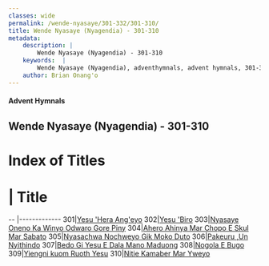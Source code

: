 ```yaml
---
classes: wide
permalink: /wende-nyasaye/301-332/301-310/
title: Wende Nyasaye (Nyagendia) - 301-310
metadata:
    description: |
        Wende Nyasaye (Nyagendia) - 301-310
    keywords:  |
        Wende Nyasaye (Nyagendia), adventhymnals, advent hymnals, 301-310
    author: Brian Onang'o
---
```


#### Advent Hymnals
## Wende Nyasaye (Nyagendia) - 301-310

# Index of Titles
# | Title                        
-- |-------------
301|[Yesu 'Hera Ang'eyo](/wende-nyasaye/301-332/301-310/Yesu-'Hera-Ang'eyo)
302|[Yesu 'Biro](/wende-nyasaye/301-332/301-310/Yesu-'Biro)
303|[Nyasaye Oneno Ka Winyo Odwaro Gore Piny](/wende-nyasaye/301-332/301-310/Nyasaye-Oneno-Ka-Winyo-Odwaro-Gore-Piny)
304|[Ahero Ahinya Mar Chopo E Skul Mar Sabato](/wende-nyasaye/301-332/301-310/Ahero-Ahinya-Mar-Chopo-E-Skul-Mar-Sabato)
305|[Nyasachwa Nochweyo Gik Moko Duto](/wende-nyasaye/301-332/301-310/Nyasachwa-Nochweyo-Gik-Moko-Duto)
306|[Pakeuru ,Un Nyithindo](/wende-nyasaye/301-332/301-310/Pakeuru-,Un-Nyithindo)
307|[Bedo Gi Yesu E Dala Mano Maduong](/wende-nyasaye/301-332/301-310/Bedo-Gi-Yesu-E-Dala-Mano-Maduong)
308|[Nogola E Bugo](/wende-nyasaye/301-332/301-310/Nogola-E-Bugo)
309|[Yiengni kuom Ruoth Yesu](/wende-nyasaye/301-332/301-310/Yiengni-kuom-Ruoth-Yesu)
310|[Nitie Kamaber Mar Yweyo](/wende-nyasaye/301-332/301-310/Nitie-Kamaber-Mar-Yweyo)